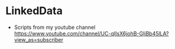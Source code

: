 # LinkedData
- Scripts from my youtube channel https://www.youtube.com/channel/UC-qIIsX6johB-GIjBb45lLA?view_as=subscriber
